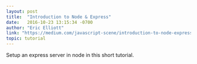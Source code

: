 ```yaml
---
layout: post
title:  "Introduction to Node & Express"
date:   2016-10-23 13:15:34 -0700
author: "Eric Elliott"
link: "https://medium.com/javascript-scene/introduction-to-node-express-90c431f9e6fd#.cx15gd5jb"
topic: tutorial
---
```


Setup an express server in node in this short tutorial.